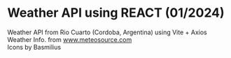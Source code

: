 # Weather API using REACT (01/2024)

Weather API from Rio Cuarto (Cordoba, Argentina) using Vite + Axios  
Weather Info. from www.meteosource.com  
Icons by Basmilius